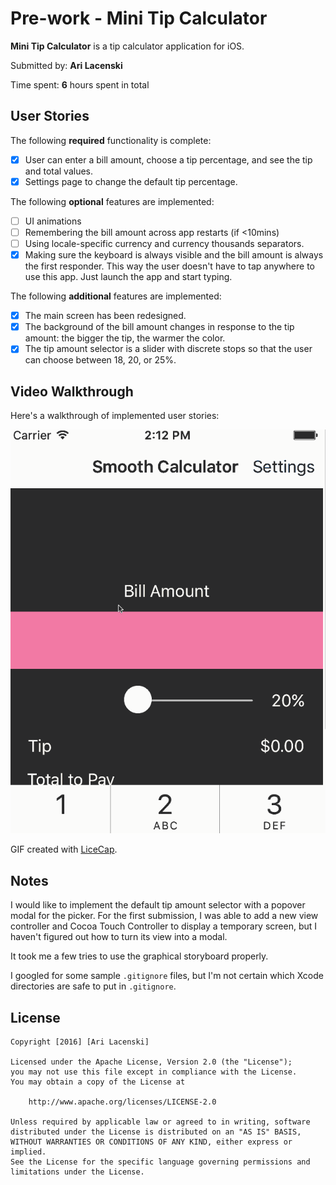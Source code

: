 # Pre-work - Mini Tip Calculator

**Mini Tip Calculator** is a tip calculator application for iOS.

Submitted by: **Ari Lacenski**

Time spent: **6** hours spent in total

## User Stories

The following **required** functionality is complete:

* [x] User can enter a bill amount, choose a tip percentage, and see the tip and total values.
* [x] Settings page to change the default tip percentage.

The following **optional** features are implemented:
* [ ] UI animations
* [ ] Remembering the bill amount across app restarts (if <10mins)
* [ ] Using locale-specific currency and currency thousands separators.
* [x] Making sure the keyboard is always visible and the bill amount is always the first responder. This way the user doesn't have to tap anywhere to use this app. Just launch the app and start typing.

The following **additional** features are implemented:

- [x] The main screen has been redesigned.
- [x] The background of the bill amount changes in response to the tip amount: the bigger the tip, the warmer the color.
- [x] The tip amount selector is a slider with discrete stops so that the user can choose between 18, 20, or 25%.

## Video Walkthrough 

Here's a walkthrough of implemented user stories:

<img src='https://github.com/tensory/CodePathTipCalculator/blob/master/SmoothTipCalculator.gif' title='Video Walkthrough' width='' alt='Video Walkthrough' />

GIF created with [LiceCap](http://www.cockos.com/licecap/).

## Notes

I would like to implement the default tip amount selector with a popover modal for the picker. For the first submission, I was able to add a new view controller and Cocoa Touch Controller to display a temporary screen, but I haven't figured out how to turn its view into a modal. 

It took me a few tries to use the graphical storyboard properly.

I googled for some sample `.gitignore` files, but I'm not certain which Xcode directories are safe to put in `.gitignore`.

## License

    Copyright [2016] [Ari Lacenski]

    Licensed under the Apache License, Version 2.0 (the "License");
    you may not use this file except in compliance with the License.
    You may obtain a copy of the License at

        http://www.apache.org/licenses/LICENSE-2.0

    Unless required by applicable law or agreed to in writing, software
    distributed under the License is distributed on an "AS IS" BASIS,
    WITHOUT WARRANTIES OR CONDITIONS OF ANY KIND, either express or implied.
    See the License for the specific language governing permissions and
    limitations under the License.